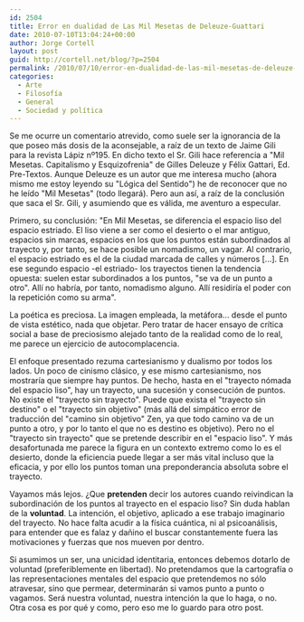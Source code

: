 ```yaml
---
id: 2504
title: Error en dualidad de Las Mil Mesetas de Deleuze-Guattari
date: 2010-07-10T13:04:24+00:00
author: Jorge Cortell
layout: post
guid: http://cortell.net/blog/?p=2504
permalink: /2010/07/10/error-en-dualidad-de-las-mil-mesetas-de-deleuze-guattari/
categories:
  - Arte
  - Filosofí­a
  - General
  - Sociedad y polí­tica
---
```

Se me ocurre un comentario atrevido, como suele ser la ignorancia de la que poseo más dosis de la aconsejable, a raíz de un texto de Jaime Gili para la revista Lápiz nº195. En dicho texto el Sr. Gili hace referencia a "Mil Mesetas. Capitalismo y Esquizofrenia" de Gilles Deleuze y Félix Gattari, Ed. Pre-Textos. Aunque Deleuze es un autor que me interesa mucho (ahora mismo me estoy leyendo su "Lógica del Sentido") he de reconocer que no he leído "Mil Mesetas" (todo llegará). Pero aun así, a raíz de la conclusión que saca el Sr. Gili, y asumiendo que es válida, me aventuro a especular.

Primero, su conclusión: "En Mil Mesetas, se diferencia el espacio liso del espacio estriado. El liso viene a ser como el desierto o el mar antiguo, espacios sin marcas, espacios en los que los puntos están subordinados al trayecto y, por tanto, se hace posible un nomadismo, un vagar. Al contrario, el espacio estriado es el de la ciudad marcada de calles y números [...]. En ese segundo espacio -el estriado- los trayectos tienen la tendencia opuesta: suelen estar subordinados a los puntos, "se va de un punto a otro". Allí no habría, por tanto, nomadismo alguno. Allí residiría el poder con la repetición como su arma".

La poética es preciosa. La imagen empleada, la metáfora... desde el punto de vista estético, nada que objetar. Pero tratar de hacer ensayo de crítica social a base de preciosismo alejado tanto de la realidad como de lo real, me parece un ejercicio de autocomplacencia.

El enfoque presentado rezuma cartesianismo y dualismo por todos los lados. Un poco de cinismo clásico, y ese mismo cartesianismo, nos mostraría que siempre hay puntos. De hecho, hasta en el "trayecto nómada del espacio liso", hay un trayecto, una sucesión y consecución de puntos. No existe el "trayecto sin trayecto". Puede que exista el "trayecto sin destino" o el "trayecto sin objetivo" (más allá del simpático error de traducción del "camino sin objetivo" Zen, ya que todo camino va de un punto a otro, y por lo tanto el que no es destino es objetivo). Pero no el "trayecto sin trayecto" que se pretende describir en el "espacio liso". Y más desafortunada me parece la figura en un contexto extremo como lo es el desierto, donde la eficiencia puede llegar a ser más vital incluso que la eficacia, y por ello los puntos toman una preponderancia absoluta sobre el trayecto.

Vayamos más lejos. ¿Que **pretenden** decir los autores cuando reivindican la subordinación de los puntos al trayecto en el espacio liso? Sin duda hablan de la **voluntad**. La intención, el objetivo, aplicado a ese trabajo imaginario del trayecto. No hace falta acudir a la física cuántica, ni al psicoanálisis, para entender que es falaz y dañino el buscar constantemente fuera las motivaciones y fuerzas que nos mueven por dentro.

Si asumimos un ser, una unicidad identitaria, entonces debemos dotarlo de voluntad (preferiblemente en libertad). No pretendamos que la cartografía o las representaciones mentales del espacio que pretendemos no sólo atravesar, sino que permear, determinarán si vamos punto a punto o vagamos. Será nuestra voluntad, nuestra intención la que lo haga, o no. Otra cosa es por qué y como, pero eso me lo guardo para otro post.